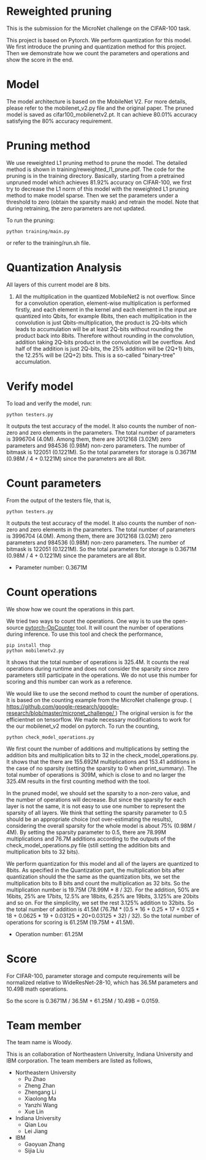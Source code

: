 # Reweighted pruning

This is the submission for the MicroNet challenge on the CIFAR-100 task. 

This project is based on Pytorch. We perform quantization for this model. We first introduce the pruning and quantization method for this project. Then we demonstrate how we count the parameters and operations and show the score in the end.

# Model

The model architecture is based on the MobileNet V2. For more details, please refer to the mobilenet_v2.py file and the original paper. The pruned model is saved as cifar100_mobilenetv2.pt. It can achieve 80.01% accuracy satisfying the 80% accuracy requirement.


# Pruning method

We use reweighted L1 pruning method to prune the model. The detailed method is shown in training/reweighted_l1_prune.pdf. The code for the pruning is in the training directory. Basically, starting from a pretrained unpruned model which achieves 81.92% accuracy on CIFAR-100, we first try to decrease the L1 norm of this model with the reweighted L1 pruning method to make model sparse. Then we set the parameters under a threshold to zero (obtain the sparsity mask) and retrain the model. Note that during retraining, the zero parameters are not updated.

To run the pruning:

```
python training/main.py
```

or refer to the training/run.sh file.



# Quantization Analysis

All layers of this current model are 8 bits.

1. All the multiplication in the quantized MobileNet2 is not overflow. Since for a convolution operation, element-wise multiplication is performed firstly, and each element in the kernel and each element in the input are quantized into Qbits, for example 8bits, then each multiplication in the convolution is just Qbits-multiplication, the product is 2Q-bits which leads to accumulation will be at least 2Q-bits without rounding the product back into 8bits. Therefore without rounding in the convolution, addition taking 2Q-bits product in the convolution will be overflow. And half of the addition is just 2Q-bits, the 25% addition will be (2Q+1) bits, the 12.25% will be (2Q+2) bits. This is a so-called "binary-tree" accumulation. 


# Verify model

To load and verify the model, run:

```
python testers.py
```
It outputs the test accuracy of the model. It also counts the number of non-zero and zero elements in the parameters. The total number of parameters is 3996704 (4.0M). Among them, there are 3012168 (3.02M) zero parameters and 984536 (0.98M) non-zero parameters. The number of bitmask is 122051 (0.1221M). So the total parameters for storage is 0.3671M (0.98M / 4 + 0.1221M) since the parameters are all 8bit.

# Count parameters

From the output of the testers file, that is,
```
python testers.py
```
It outputs the test accuracy of the model. It also counts the number of non-zero and zero elements in the parameters. The total number of parameters is 3996704 (4.0M). Among them, there are 3012168 (3.02M) zero parameters and 984536 (0.98M) non-zero parameters. The number of bitmask is 122051 (0.1221M). So the total parameters for storage is 0.3671M (0.98M / 4 + 0.1221M) since the parameters are all 8bit.

- Parameter number: 0.3671M

# Count operations

We show how we count the operations in this part. 

We tried two ways to count the operations. One way is to use the open-source [pytorch-OpCounter](https://github.com/Lyken17/pytorch-OpCounter) tool. It will count the number of operations during inference. To use this tool and check the performance,

```
pip install thop
python mobilenetv2.py
```
It shows that the total number of operations is 325.4M. It counts the real operations during runtime and does not consider the sparsity since zero parameters still participate in the operations. We do not use this number for scoring and this number can work as a reference. 

We would like to use the second method to count the number of operations. It is based on the counting example from the MicroNet challenge group. ( https://github.com/google-research/google-research/blob/master/micronet_challenge/ )
The original version is for the efficientnet on tensorflow. We made necessary modifications to work for the our mobilenet_v2 model on pytorch. To run the counting,
```
python check_model_operations.py
```
We first count the number of additions and multiplications by setting the addition bits and multiplication bits to 32 in the check_model_operations.py. It shows that the there are 155.692M multiplications and 153.41 additions in the case of no sparsity (setting the sparsity to 0 when print_summary). The total number of operations is 309M, which is close to and no larger the 325.4M results in the first counting method with the tool.

In the pruned model, we should set the sparsity to a non-zero value, and the number of operations will decrease. But since the sparsity for each layer is not the same, it is not easy to use one number to represent the sparsity of all layers.  We think that setting the sparsity parameter to 0.5 should be an appropriate choice (not over-estimating the results), considering the overall sparsity for the whole model is about 75% (0.98M / 4M). By setting the sparsity parameter to 0.5, there are 78.99M multiplications and 76.7M additions according to the outputs of the check_model_operations.py file (still setting the addition bits and multiplication bits to 32 bits). 

We perform quantization for this model and all of the layers are quantized to 8bits. As specified in the Quantization part, the multiplication bits after quantization should the the same as the quantization bits, we set the multiplication bits to 8 bits and count the multiplication as 32 bits. So the multiplication number is 19.75M (78.99M * 8 / 32). 
For the addition, 50% are 16bits, 25% are 17bits, 12.5% are 18bits, 6.25% are 19bits, 3.125% are 20bits and so on. For the simpliclity, we set the rest 3.125% addition to 32bits. So the total number of addition is 41.5M
(76.7M * (0.5 * 16 + 0.25 * 17 + 0.125 * 18 + 0.0625 * 19 + 0.03125 * 20+0.03125 * 32) / 32). So the total number of operations for scoring is 61.25M (19.75M + 41.5M).

- Operation number: 61.25M

# Score 

For CIFAR-100, parameter storage and compute requirements will be normalized relative to WideResNet-28-10, which has 36.5M parameters and 10.49B math operations.

So the score is 0.3671M / 36.5M + 61.25M / 10.49B = 0.0159.


# Team member

The team name is Woody.

This is an collaboration of Northeastern University, Indiana University and IBM corporation. The team members are listed as follows, 
- Northeastern University
  - Pu Zhao
  - Zheng Zhan
  - Zhengang Li
  - Xiaolong Ma
  - Yanzhi Wang
  - Xue Lin
- Indiana University
  - Qian Lou
  - Lei Jiang
- IBM
  - Gaoyuan Zhang
  - Sijia Liu

